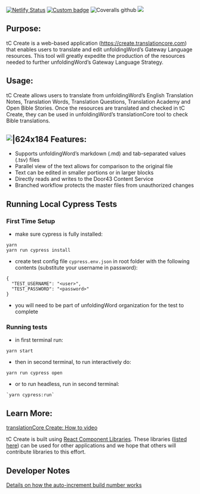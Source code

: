 [![Netlify Status](https://api.netlify.com/api/v1/badges/b1463957-7c2f-4297-b5f0-afb4f985a2fc/deploy-status)](https://app.netlify.com/sites/tc-create-app/deploys)
[![Custom badge](https://img.shields.io/endpoint?color=%2374b9ff&url=https%3A%2F%2Fraw.githubusercontent.com%2FunfoldingWord%2Ftc-create-app%2Fmaster%2Fcoverage%2Fshields.json)]()
![Coveralls github](https://img.shields.io/coveralls/github/unfoldingWord/tc-create-app?label=Unit%20Tests)
![ ](https://github.com/unfoldingWord/tc-create-app/workflows/Install%2C%20Build%20%26%20Run%20Cypress/badge.svg?branch=master)

## Purpose:

tC Create is a web-based application (https://create.translationcore.com) that enables users to translate and edit unfoldingWord’s Gateway Language resources. This tool will greatly expedite the production of the resources needed to further unfoldingWord’s Gateway Language Strategy.

## Usage:

tC Create allows users to translate from unfoldingWord’s English Translation Notes, Translation Words, Translation Questions, Translation Academy and Open Bible Stories. Once the resources are translated and checked in tC Create, they can be used in unfoldingWord’s translationCore tool to check Bible translations.

## ![|624x184](https://lh5.googleusercontent.com/-AeATTog0tOcS9Fv1b0SEjPpIJvrKZpguWhMTTUtUyDgnaa0seG7nqBfQYlXXpK7yTh9uUKD_AHrypekRYbzpj7F7xE-L9aE7Liyj7rqD22-gLerjMmm4aJnNBxoIFmQXXu--dUX) Features:

- Supports unfoldingWord’s markdown (.md) and tab-separated values (.tsv) files
- Parallel view of the text allows for comparison to the original file
- Text can be edited in smaller portions or in larger blocks
- Directly reads and writes to the Door43 Content Service
- Branched workflow protects the master files from unauthorized changes

## Running Local Cypress Tests

### First Time Setup
- make sure cypress is fully installed:
```
yarn
yarn run cypress install
```
- create test config file `cypress.env.json` in root folder with the following contents (substitute your username in password):
```
{
  "TEST_USERNAME": "<user>",
  "TEST_PASSWORD": "<password>"
}
```
- you will need to be part of unfoldingWord organization for the test to complete

### Running tests
- in first terminal run:
```
yarn start
```
- then in second terminal, to run interactively do:
```
yarn run cypress open
```
- or to run headless, run in second terminal:
```
`yarn cypress:run`
```

## Learn More:

[translationCore Create: How to video](https://drive.google.com/file/d/12cpPTgEnQULFMhefLoPN9Skzm3Kcl9Nj/view?usp=sharing)

tC Create is built using [React Component Libraries](https://forum.door43.org/t/component-libraries/396). These libraries ([listed here](https://forum.door43.org/t/component-list/468)) can be used for other applications and we hope that others will contribute libraries to this effort.

## Developer Notes

[Details on how the auto-increment build number works](https://git.door43.org/cecil.new/journals/src/branch/master/tc-create-app%23586.md)